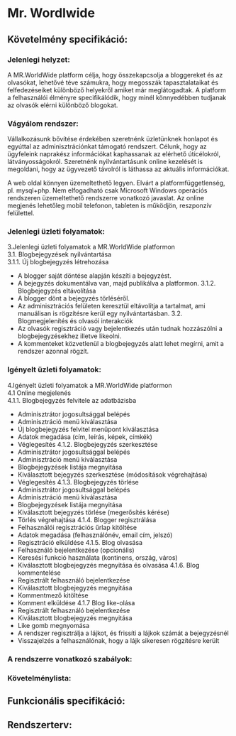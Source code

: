 # Mr. Wordlwide
## Követelmény specifikáció:
### Jelenlegi helyzet:
A MR.WorldWide platform célja, hogy összekapcsolja a bloggereket és az olvasókat, lehetővé téve számukra, hogy megosszák tapasztalataikat és felfedezéseiket különböző helyekről amiket már meglátogadtak.
A platform a felhasználói élményre specifikálódik, hogy minél könnyedébben tudjanak az olvasók elérni különböző blogokat.
### Vágyálom rendszer:
Vállalkozásunk bővítése érdekében szeretnénk üzletünknek honlapot és egyúttal az adminisztrációnkat támogató rendszert. Célunk, hogy az ügyfeleink naprakész információkat kaphassanak az elérhető úticélokról, látványosságokról. Szeretnénk nyilvántartásunk online kezelését is megoldani, hogy az ügyvezető távolról is láthassa az aktuális információkat.

A web oldal könnyen üzemeltethető legyen. Elvárt a platformfüggetlenség, pl. mysql+php. Nem elfogadható csak Microsoft Windows 
operációs rendszeren üzemeltethető rendszerre vonatkozó javaslat. Az online megjenés lehetőleg mobil telefonon, tableten is működjön, reszponzív felülettel.
### Jelenlegi üzleti folyamatok:
3.Jelenlegi üzleti folyamatok a MR.WorldWide platformon\
3.1. Blogbejegyzések nyilvántartása\
3.1.1. Új blogbejegyzés létrehozása
- A blogger saját döntése alapján készíti a bejegyzést.
- A bejegyzés dokumentálva van, majd publikálva a platformon.
3.1.2. Blogbejegyzés eltávolítása
- A blogger dönt a bejegyzés törléséről.
- Az adminisztrációs felületen keresztül eltávolítja a tartalmat, ami manuálisan is rögzítésre kerül egy nyilvántartásban.
3.2. Blogmegjelenítés és olvasói interakciók
- Az olvasók regisztráció vagy bejelentkezés után tudnak hozzászólni a blogbejegyzésekhez illetve likeolni.
- A kommenteket közvetlenül a blogbejegyzés alatt lehet megírni, amit a rendszer azonnal rögzít.
### Igényelt üzleti folyamatok:
4.‎‎‎Igényelt üzleti folyamatok a MR.WorldWide platformon\
4.1 Online megjelenés\
4.1.1. Blogbejegyzés felvitele az adatbázisba
- Adminisztrátor jogosultsággal belépés
- Adminisztráció menü kiválasztása
- Új blogbejegyzés felvitel menüpont kiválasztása
- Adatok megadása (cím, leírás, képek, címkék)
- Véglegesítés
4.1.2. Blogbejegyzés szerkesztése
- Adminisztrátor jogosultsággal belépés
- Adminisztráció menü kiválasztása
- Blogbejegyzések listája megnyitása
- Kiválasztott bejegyzés szerkesztése (módosítások végrehajtása)
- Véglegesítés
4.1.3. Blogbejegyzés törlése
- Adminisztrátor jogosultsággal belépés
- Adminisztráció menü kiválasztása
- Blogbejegyzések listája megnyitása
- Kiválasztott bejegyzés törlése (megerősítés kérése)
- Törlés végrehajtása
4.1.4. Blogger regisztrálása
- Felhasználói regisztrációs űrlap kitöltése
- Adatok megadása (felhasználónév, email cím, jelszó)
- Regisztráció elküldése
4.1.5. Blog olvasása
- Felhasználó bejelentkezése (opcionális)
- Keresési funkció használata (kontinens, ország, város)
- Kiválasztott blogbejegyzés megnyitása és olvasása
4.1.6. Blog kommentelése
- Regisztrált felhasználó bejelentkezése
- Kiválasztott blogbejegyzés megnyitása
- Kommentmező kitöltése
- Komment elküldése
4.1.7 Blog like-olása
- Regisztrált felhasználó bejelentkezése
- Kiválasztott blogbejegyzés megnyitása
- Like gomb megnyomása
- A rendszer regisztrálja a lájkot, és frissíti a lájkok számát a bejegyzésnél
- Visszajelzés a felhasználónak, hogy a lájk sikeresen rögzítésre került
### A rendszerre vonatkozó szabályok:
### Követelménylista:
## Funkcionális specifikáció:
## Rendszerterv: